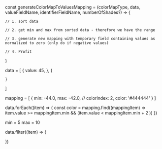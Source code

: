const generateColorMapToValuesMapping = (colorMapType, data, valueFieldName, identifierFieldName, numberOfShades?) => {

    // 1. sort data

    // 2. get min and max from sorted data - therefore we have the range

    // 3. generate new mapping with temporary field containing values as normalized to zero (only do if negative values)

    // 4. Profit
}


data = [
    {
        value: 45,
    },
    {

    }
]

mapping = [
    {
        min: -44.0,
        max: -42.0,
        // colorIndex: 2,
        color: '#444444'
    }
]

data.forEach((item) => {
    const color = mapping.find((mappingItem) => item.value >= mappingItem.min && (item.value < mappingItem.min + 2 ))
})


min = 5
max = 10

data.filter((item) => {

})
